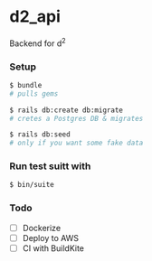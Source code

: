 # d2_api

Backend for d<sup>2</sup>

### Setup

```sh
$ bundle
# pulls gems

$ rails db:create db:migrate
# cretes a Postgres DB & migrates

$ rails db:seed
# only if you want some fake data
```

### Run test suitt with

```sh
$ bin/suite
```

### Todo

- [ ] Dockerize
- [ ] Deploy to AWS
- [ ] CI with BuildKite

